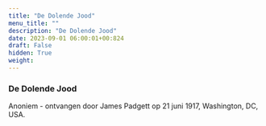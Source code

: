 ```yaml
---
title: "De Dolende Jood"
menu_title: ""
description: "De Dolende Jood"
date: 2023-09-01 06:00:01+00:824
draft: False
hidden: True
weight:
---
```

### De Dolende Jood

Anoniem - ontvangen door James Padgett op 21 juni 1917, Washington, DC, USA.
